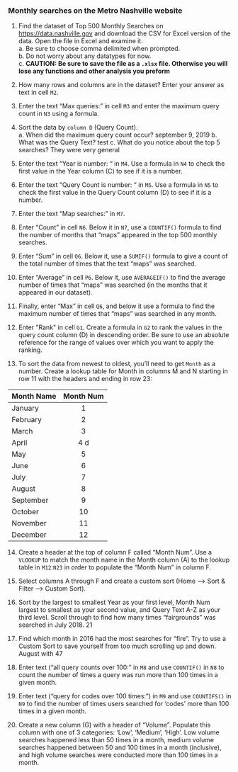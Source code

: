 ### Monthly searches on the Metro Nashville website

1. Find the dataset of Top 500 Monthly Searches on https://data.nashville.gov and download the CSV for Excel version of the data. Open the file in Excel and examine it.   
    a. Be sure to choose comma delimited when prompted.   
    b. Do not worry about any datatypes for now.   
    c. **CAUTION: Be sure to save the file as a `.xlsx` file. Otherwise you will lose any functions and other analysis you preform**

2. How many rows and columns are in the dataset? Enter your answer as text in cell `M2`.

3. Enter the text “Max queries:” in cell `M3` and enter the maximum query count in `N3` using a formula.

4. Sort the data by `column D` (Query Count).    
    a. When did the maximum query count occur?  september 9, 2019
    b. What was the Query Text?  test
    c. What do you notice about the top 5 searches?  They were very general

5. Enter the text “Year is number: “ in `M4`. Use a formula in `N4` to check the first value in the Year column (C) to see if it is a number.

6. Enter the text “Query Count is number: “ in `M5`. Use a formula in `N5` to check the first value in the Query Count column (D) to see if it is a number.

7. Enter the text “Map searches:” in `M7`. 
8. Enter “Count” in cell `N6`. Below it in `N7`, use a `COUNTIF()` formula to find the number of months that “maps” appeared in the top 500 monthly searches.
9. Enter “Sum” in cell `O6`. Below it, use a `SUMIF()` formula to give a count of the total number of times that the text “maps” was searched.
10. Enter “Average” in cell `P6`. Below it, use `AVERAGEIF()` to find the average number of times that “maps” was searched (in the months that it appeared in our dataset).
11. Finally, enter “Max” in cell `Q6`, and below it use a formula to find the maximum number of times that “maps” was searched in any month.

12. Enter "Rank" in cell `G1`. Create a formula in `G2` to rank the values in the query count column (D) in descending order. Be sure to use an absolute reference for the range of values over which you want to apply the ranking. 

13. To sort the data from newest to oldest, you’ll need to get `Month` as a number. Create a lookup table for Month in columns M and N starting in row 11 with the headers and ending in row 23:  

  Month Name   |  Month Num  
   -------     | :---------:  
  January      |   1   
  February     |   2   
  March        |   3   
  April        |   4   d
  May          |   5   
  June         |   6   
  July         |   7   
  August       |   8   
  September    |   9   
  October      |   10   
  November     |   11   
  December     |   12   


14. Create a header at the top of column F called “Month Num”. Use a `VLOOKUP` to match the month name in the Month column (A) to the lookup table in `M12`:`N23` in order to populate the “Month Num” in column F.

15. Select columns A through F and create a custom sort (Home --> Sort & Filter --> Custom Sort). 
16. Sort by the largest to smallest Year as your first level, Month Num largest to smallest as your second value, and Query Text A-Z as your third level. Scroll through to find how many times “fairgrounds” was searched in July 2018. 21

17. Find which month in 2016 had the most searches for “fire”. Try to use a Custom Sort to save yourself from too much scrolling up and down. August with 47

18. Enter text (“all query counts over 100:” in `M8` and use `COUNTIF()` in `N8` to count the number of times a query was run more than 100 times in a given month.

19. Enter text (“query for codes over 100 times:”) in `M9` and use `COUNTIFS()` in `N9` to find the number of times users searched for ‘codes’ more than 100 times in a given month.

20. Create a new column (G) with a header of “Volume”. Populate this column with one of 3 categories: ‘Low’, ‘Medium’, ‘High’. Low volume searches happened less than 50 times in a month, medium volume searches happened between 50 and 100 times in a month (inclusive), and high volume searches were conducted more than 100 times in a month.

